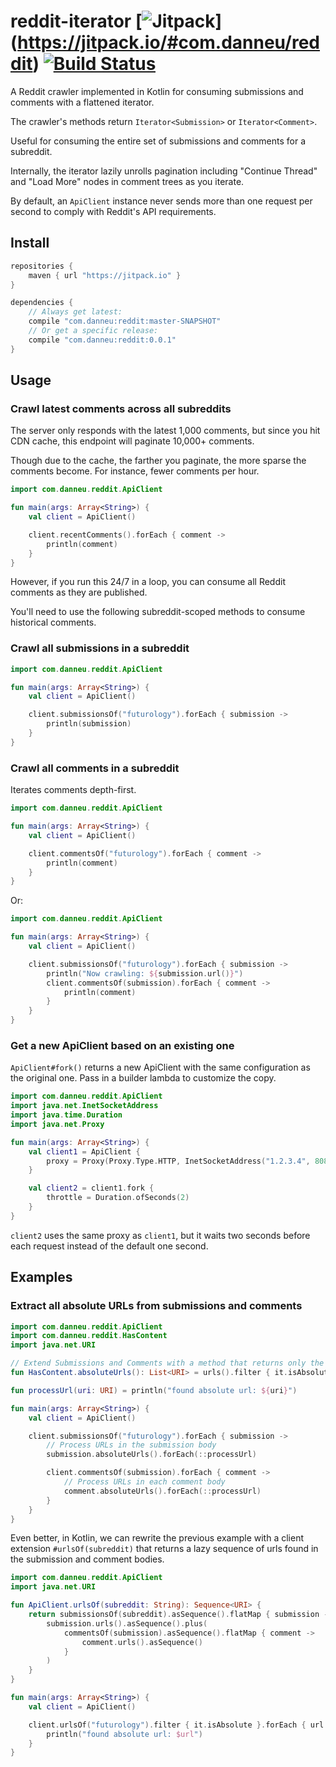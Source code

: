 
# reddit-iterator [![Jitpack](https://jitpack.io/v/com.danneu/reddit.svg)] (https://jitpack.io/#com.danneu/reddit) [![Build Status](https://travis-ci.org/danneu/reddit-iterator.svg?branch=master)](https://travis-ci.org/danneu/reddit-iterator)

A Reddit crawler implemented in Kotlin for consuming submissions and comments with a flattened iterator.

The crawler's methods return `Iterator<Submission>` or `Iterator<Comment>`.

Useful for consuming the entire set of submissions and comments for a subreddit.

Internally, the iterator lazily unrolls pagination including "Continue Thread" and "Load More" nodes in comment trees
as you iterate.

By default, an `ApiClient` instance never sends more than one request per second to comply
with Reddit's API requirements.

## Install

``` groovy
repositories {
    maven { url "https://jitpack.io" }
}

dependencies {
    // Always get latest:
    compile "com.danneu:reddit:master-SNAPSHOT"
    // Or get a specific release:
    compile "com.danneu:reddit:0.0.1"
}
```

## Usage

### Crawl latest comments across all subreddits

The server only responds with the latest 1,000 comments, but since you hit CDN cache, this endpoint will paginate
10,000+ comments.

Though due to the cache, the farther you paginate, the more sparse the comments become. For instance, fewer
comments per hour.

``` kotlin
import com.danneu.reddit.ApiClient

fun main(args: Array<String>) {
    val client = ApiClient()

    client.recentComments().forEach { comment ->
        println(comment)
    }
}
```

However, if you run this 24/7 in a loop, you can consume all Reddit comments as they are published.

You'll need to use the following subreddit-scoped methods to consume historical comments.

### Crawl all submissions in a subreddit

``` kotlin
import com.danneu.reddit.ApiClient

fun main(args: Array<String>) {
    val client = ApiClient()

    client.submissionsOf("futurology").forEach { submission ->
        println(submission)
    }
}
```

### Crawl all comments in a subreddit

Iterates comments depth-first.

``` kotlin
import com.danneu.reddit.ApiClient

fun main(args: Array<String>) {
    val client = ApiClient()

    client.commentsOf("futurology").forEach { comment ->
        println(comment)
    }
}
```

Or:

``` kotlin
import com.danneu.reddit.ApiClient

fun main(args: Array<String>) {
    val client = ApiClient()

    client.submissionsOf("futurology").forEach { submission ->
        println("Now crawling: ${submission.url()}")
        client.commentsOf(submission).forEach { comment ->
            println(comment)
        }
    }
}
```

### Get a new ApiClient based on an existing one

`ApiClient#fork()` returns a new ApiClient with the same configuration as the original one. Pass in a builder
lambda to customize the copy.

``` kotlin
import com.danneu.reddit.ApiClient
import java.net.InetSocketAddress
import java.time.Duration
import java.net.Proxy

fun main(args: Array<String>) {
    val client1 = ApiClient {
        proxy = Proxy(Proxy.Type.HTTP, InetSocketAddress("1.2.3.4", 8080))
    }

    val client2 = client1.fork {
        throttle = Duration.ofSeconds(2)
    }
}
```

`client2` uses the same proxy as `client1`, but it waits two seconds before each request instead of the
default one second.

## Examples

### Extract all absolute URLs from submissions and comments

``` kotlin
import com.danneu.reddit.ApiClient
import com.danneu.reddit.HasContent
import java.net.URI

// Extend Submissions and Comments with a method that returns only the absolute URLs
fun HasContent.absoluteUrls(): List<URI> = urls().filter { it.isAbsolute }

fun processUrl(uri: URI) = println("found absolute url: ${uri}")

fun main(args: Array<String>) {
    val client = ApiClient()

    client.submissionsOf("futurology").forEach { submission ->
        // Process URLs in the submission body
        submission.absoluteUrls().forEach(::processUrl)

        client.commentsOf(submission).forEach { comment ->
            // Process URLs in each comment body
            comment.absoluteUrls().forEach(::processUrl)
        }
    }
}
```

Even better, in Kotlin, we can rewrite the previous example with a client extension `#urlsOf(subreddit)` that returns
a lazy sequence of urls found in the submission and comment bodies.

``` kotlin
import com.danneu.reddit.ApiClient
import java.net.URI

fun ApiClient.urlsOf(subreddit: String): Sequence<URI> {
    return submissionsOf(subreddit).asSequence().flatMap { submission ->
        submission.urls().asSequence().plus(
            commentsOf(submission).asSequence().flatMap { comment ->
                comment.urls().asSequence()
            }
        )
    }
}

fun main(args: Array<String>) {
    val client = ApiClient()

    client.urlsOf("futurology").filter { it.isAbsolute }.forEach { url ->
        println("found absolute url: $url")
    }
}
```
